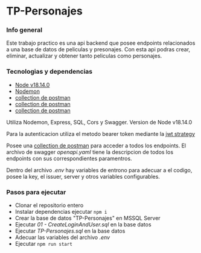 # TP-Personajes

### Info general
Este trabajo practico es una api backend que posee endpoints relacionados a una base de datos de peliculas y presonajes. Con esta api podras crear, eliminar, actualizar y obtener tanto peliculas como personajes. 

### Tecnologias y dependencias
- [Node v18.14.0](https://nodejs.org/es/docs)
- [Nodemon ](./TP-Personajes.postman_collection.json)
- [collection de postman](./TP-Personajes.postman_collection.json)
- [collection de postman](./TP-Personajes.postman_collection.json)
- [collection de postman](./TP-Personajes.postman_collection.json)

Utiliza Nodemon, Express, SQL, Cors y Swagger.
Version de Node v18.14.0

Para la autenticacion utiliza el metodo bearer token mediante la [jwt strategy](https://jwt.io/)

Posee una [collection de postman](./TP-Personajes.postman_collection.json) para acceder a todos los endpoints.
El archivo de swagger *openapi.yaml* tiene la descripcion de todos los endpoints con sus correspondientes paramentros.

Dentro del archivo *.env* hay variables de entrono para adecuar a el codigo, posee la key, el issuer, server y otros variables configurables.

### Pasos para ejecutar
- Clonar el repositorio entero
- Instalar dependencias ejecutar `npm i`
- Crear la base de datos "TP-Personajes" en MSSQL Server
- Ejecutar *01 - CreateLoginAndUser.sql* en la base datos
- Ejecutar *TP-Personajes.sql* en la base datos
- Adecuar las variables del archivo *.env*
- Ejecutar `npm run start`
